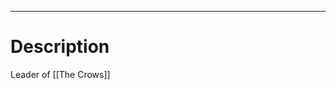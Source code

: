 --------------------------------------------------------------------------------
# Description
Leader of [[The Crows]]
